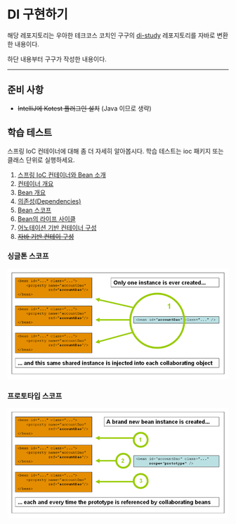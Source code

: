 # DI 구현하기

해당 레포지토리는 우아한 테크코스 코치인 구구의 [di-study](https://github.com/kang-hyungu/di-study) 레포지토리를
자바로 변환한 내용이다.

하단 내용부터 구구가 작성한 내용이다.

---

## 준비 사항

- ~~IntelliJ에 Kotest 플러그인 설치~~ (Java 이므로 생략)

## 학습 테스트

스프링 IoC 컨테이너에 대해 좀 더 자세히 알아봅시다.
학습 테스트는 ioc 패키지 또는 클래스 단위로 실행하세요.

1. [스프링 IoC 컨테이너와 Bean 소개](src/test/java/ioc/Introduction.java)
2. [컨테이너 개요](src/test/java/ioc/Container.java)
3. [Bean 개요](src/test/java/ioc/Bean.java)
4. [의존성(Dependencies)](src/test/java/ioc/Dependencies.java)
5. [Bean 스코프](src/test/java/ioc/BeanScopes.java)
6. [Bean의 라이프 사이클](src/test/java/ioc/Lifecycle.java)
7. [어노테이션 기반 컨테이너 구성](src/test/java/ioc/AnnotationBasedConfiguration.java)
8. ~~[자바 기반 컨테이 구성](src/test/kotlin/ioc/JavaBasedConfiguration.kt)~~

### 싱글톤 스코프

<img src="docs/images/singleton.png" alt="singleton">

### 프로토타입 스코프

<img src="docs/images/prototype.png" alt="prototype">
